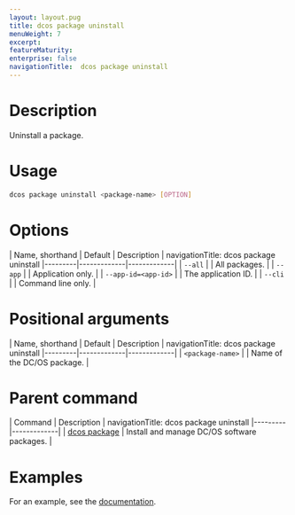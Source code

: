 ```yaml
---
layout: layout.pug
title: dcos package uninstall
menuWeight: 7
excerpt:
featureMaturity:
enterprise: false
navigationTitle:  dcos package uninstall
---
```


<!-- This source repo for this topic is https://github.com/dcos/dcos-docs -->


# Description
Uninstall a package.

# Usage

```bash
dcos package uninstall <package-name> [OPTION]
```

# Options

| Name, shorthand | Default | Description |
navigationTitle:  dcos package uninstall
|---------|-------------|-------------|
| `--all`   |             |  All packages. |
| `--app`   |             |  Application only. |
| `--app-id=<app-id>`   |             |  The application ID. |
| `--cli`   |             |  Command line only. |

# Positional arguments

| Name, shorthand | Default | Description |
navigationTitle:  dcos package uninstall
|---------|-------------|-------------|
| `<package-name>`   |             |  Name of the DC/OS package. |
        
# Parent command

| Command | Description |
navigationTitle:  dcos package uninstall
|---------|-------------|
| [dcos package](/docs/1.9/cli/command-reference/dcos-package/)   | Install and manage DC/OS software packages. |

# Examples

For an example, see the [documentation](/docs/1.9/deploying-services/uninstall/).
